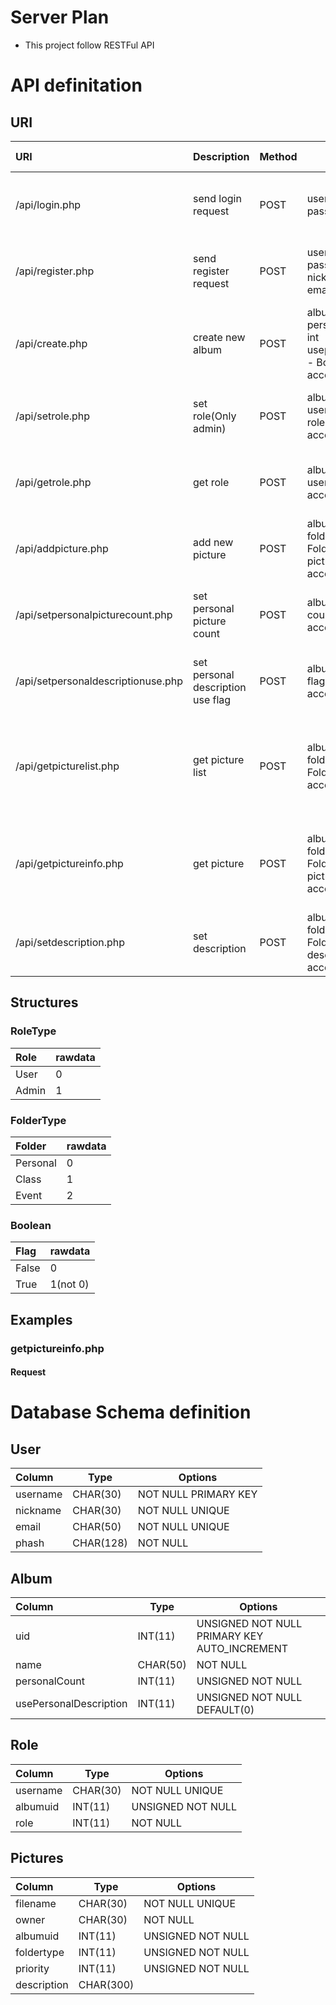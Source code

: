 # Server Plan
- This project follow RESTFul API

# API definitation
## URI
| URI         | Description | Method      | Parameters  | Response Code | Response |
| :---------- | ----------- | ----------- | ----------- | ------------- | -------- |
| /api/login.php | send login request | POST | username - String <br> password - String | 200 OK <br/> 400 Bad Request | 200 Access Token <br> 400 Fail message |
| /api/register.php | send register request | POST | username - String <br> password - String <br> nickname - String <br> email - String | 200 OK <br> 400 Bad Request | 200 Access Token <br> 400 Fail message |
| /api/create.php | create new album | POST | albumname - String <br> personalpicturecount - int <br> usepersonaldescription - Boolean <br> accesstoken - String | 200 OK <br> 400 Bad Request <br> 401 Unauthorized  | 200 Album uid <br> 400 Fail message <br> 401 None |
| /api/setrole.php | set role(Only admin) | POST | albumname - String <br> username - String <br> role - RoleType <br> accesstoken - String | 200 OK <br> 400 Bad Request <br> 401 Unauthorized | 200 None <br> 400 Fail message <br> 401 None
| /api/getrole.php | get role | POST | albumname - String <br> username - String <br> accesstoken - String | 200 OK <br> 400 Bad Request <br> 401 Unauthorized | 200 RoleType <br> 400 Fail message <br> 401 None
| /api/addpicture.php | add new picture | POST | albumname - String <br> foldertype - FolderType <br> picture - File <br> accesstoken - String | 200 OK <br> 400 Bad Request <br> 401 Unauthorized | 200 None <br> 400 Fail message <br> 401 None
| /api/setpersonalpicturecount.php | set personal picture count | POST | albumname - String <br> count - int <br> accesstoken - String | 200 OK <br> 400 Bad Request <br> 401 Unauthorized | 200 None <br> 400 Fail message <br> 401 None
| /api/setpersonaldescriptionuse.php | set personal description use flag | POST | albumname - String <br> flag - Boolean <br> accesstoken - String | 200 OK <br> 400 Bad Request <br> 401 Unauthorized | 200 None <br> 400 Fail message <br> 401 None
| /api/getpicturelist.php | get picture list | POST | albumname - String <br> foldertype - FolderType <br> accesstoken - String | 200 OK <br> 400 Bad Request <br> 401 Unauthorized | 200 picture path list (Type : JSON) <br> 400 Fail message <br> 401 None
| /api/getpictureinfo.php | get picture | POST | albumname - String <br> foldertype - FolderType <br> picturepath - String <br> accesstoken - String | 200 OK <br> 400 Bad Request <br> 401 Unauthorized | 200 picture info (Type : JSON) <br> 400 Fail message <br> 401 None
| /api/setdescription.php | set description | POST | albumname - String <br> foldertype - FolderType <br> description - String <br> accesstoken - String | 200 OK <br> 400 Bad Request <br> 401 Unauthorized | 200 None <br> 400 Fail message <br> 401 None

## Structures
### RoleType
| Role  | rawdata |
| :---- | ------- |
| User  | 0       |
| Admin | 1       |

### FolderType
| Folder    | rawdata |
| :-------- | ------- |
| Personal  | 0       |
| Class     | 1       |
| Event     | 2       |

### Boolean
| Flag   | rawdata  |
| :----- | -------- |
| False  | 0        |
| True   | 1(not 0) |

## Examples
### getpictureinfo.php
#### Request


# Database Schema definition
## User
| Column      | Type        | Options               |
| :---------- | ----------- | --------------------- |
| username    | CHAR(30)    | NOT NULL PRIMARY KEY  |
| nickname    | CHAR(30)    | NOT NULL UNIQUE       |
| email       | CHAR(50)    | NOT NULL UNIQUE       |
| phash       | CHAR(128)   | NOT NULL              |

## Album
| Column                 | Type        | Options                                      |
| :--------------------- | ----------- | -------------------------------------------- |
| uid                    | INT(11)     | UNSIGNED NOT NULL PRIMARY KEY AUTO_INCREMENT |
| name                   | CHAR(50)    | NOT NULL                                     |
| personalCount          | INT(11)     | UNSIGNED NOT NULL                            |
| usePersonalDescription | INT(11)     | UNSIGNED NOT NULL DEFAULT(0)                 |

## Role
| Column      | Type        | Options           |
| :---------- | ----------- | ----------------- |
| username    | CHAR(30)    | NOT NULL UNIQUE   |
| albumuid    | INT(11)     | UNSIGNED NOT NULL |
| role        | INT(11)     | NOT NULL          |

## Pictures
| Column      | Type        | Options           |
| :---------- | ----------- | ----------------- |
| filename    | CHAR(30)    | NOT NULL UNIQUE   |
| owner       | CHAR(30)    | NOT NULL          |
| albumuid    | INT(11)     | UNSIGNED NOT NULL |
| foldertype  | INT(11)     | UNSIGNED NOT NULL |
| priority    | INT(11)     | UNSIGNED NOT NULL |
| description | CHAR(300)   | |